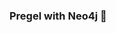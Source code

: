 ### Pregel with Neo4j 🚀



































































































































 






















































































































































































































